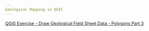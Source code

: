 ```yaml
---
Geological Mapping in QGIS 
---
```


[QGIS Exercise - Draw Geological Field Sheet Data - Polygons Part 3](https://media.heanet.ie/page/ba84d129166a44bb89b83b09063ebeca)
